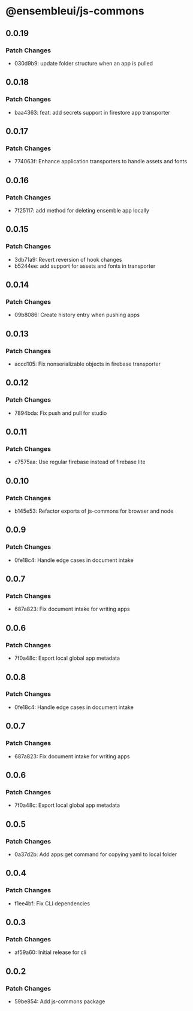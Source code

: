 # @ensembleui/js-commons

## 0.0.19

### Patch Changes

- 030d9b9: update folder structure when an app is pulled

## 0.0.18

### Patch Changes

- baa4363: feat: add secrets support in firestore app transporter

## 0.0.17

### Patch Changes

- 774063f: Enhance application transporters to handle assets and fonts

## 0.0.16

### Patch Changes

- 7f25117: add method for deleting ensemble app locally

## 0.0.15

### Patch Changes

- 3db71a9: Revert reversion of hook changes
- b5244ee: add support for assets and fonts in transporter

## 0.0.14

### Patch Changes

- 09b8086: Create history entry when pushing apps

## 0.0.13

### Patch Changes

- accd105: Fix nonserializable objects in firebase transporter

## 0.0.12

### Patch Changes

- 7894bda: Fix push and pull for studio

## 0.0.11

### Patch Changes

- c7575aa: Use regular firebase instead of firebase lite

## 0.0.10

### Patch Changes

- b145e53: Refactor exports of js-commons for browser and node

## 0.0.9

### Patch Changes

- 0fe18c4: Handle edge cases in document intake

## 0.0.7

### Patch Changes

- 687a823: Fix document intake for writing apps

## 0.0.6

### Patch Changes

- 7f0a48c: Export local global app metadata

## 0.0.8

### Patch Changes

- 0fe18c4: Handle edge cases in document intake

## 0.0.7

### Patch Changes

- 687a823: Fix document intake for writing apps

## 0.0.6

### Patch Changes

- 7f0a48c: Export local global app metadata

## 0.0.5

### Patch Changes

- 0a37d2b: Add apps:get command for copying yaml to local folder

## 0.0.4

### Patch Changes

- f1ee4bf: Fix CLI dependencies

## 0.0.3

### Patch Changes

- af59a60: Initial release for cli

## 0.0.2

### Patch Changes

- 59be854: Add js-commons package
